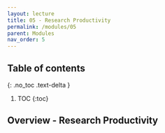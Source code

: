 ```yaml
---
layout: lecture
title: 05 - Research Productivity
permalink: /modules/05
parent: Modules
nav_order: 5
---
```


## Table of contents
{: .no_toc .text-delta }

1. TOC
{:toc}

## Overview - Research Productivity

